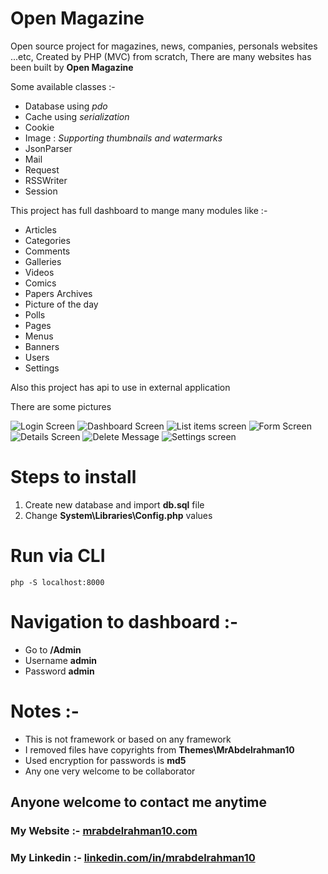# Open Magazine

Open source project for magazines, news, companies, personals websites ...etc, Created by PHP (MVC) from scratch, There are many websites has been built by **Open Magazine**

Some available classes :-
- Database using *pdo*
- Cache using *serialization*
- Cookie
- Image : *Supporting thumbnails and watermarks*
- JsonParser
- Mail
- Request
- RSSWriter
- Session

This project has full dashboard to mange many modules like :-

- Articles
- Categories
- Comments
- Galleries
- Videos
- Comics
- Papers Archives
- Picture of the day
- Polls
- Pages
- Menus
- Banners
- Users
- Settings

Also this project has api to use in external application

There are some pictures

![Login Screen](http://bit.ly/omlisc)
![Dashboard Screen](http://bit.ly/omhpsc)
![List items screen](http://bit.ly/omalsc)
![Form Screen](http://bit.ly/omfrmsc)
![Details Screen](http://bit.ly/omdetsc)
![Delete Message](http://bit.ly/omdelsc)
![Settings screen](http://bit.ly/omsetsc)

# Steps to install
 1. Create new database and import **db.sql** file
 2. Change **System\Libraries\Config.php** values

# Run via CLI
```
php -S localhost:8000
```

# Navigation to dashboard :-
- Go to **/Admin**
- Username **admin**
- Password **admin**

# Notes :-
- This is not framework or based on any framework
- I removed files have copyrights from **Themes\MrAbdelrahman10**
- Used encryption for passwords is **md5**
- Any one very welcome to be collaborator


## Anyone welcome to contact me anytime
### My Website :- [mrabdelrahman10.com](http://bit.ly/WebMr10)
### My Linkedin :- [linkedin.com/in/mrabdelrahman10](http://bit.ly/LiMr10)